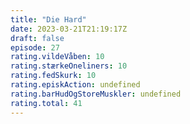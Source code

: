 ```yaml
---
title: "Die Hard"
date: 2023-03-21T21:19:17Z
draft: false
episode: 27
rating.vildeVåben: 10
rating.stærkeOneliners: 10
rating.fedSkurk: 10
rating.episkAction: undefined
rating.barHudOgStoreMuskler: undefined
rating.total: 41
---
```


